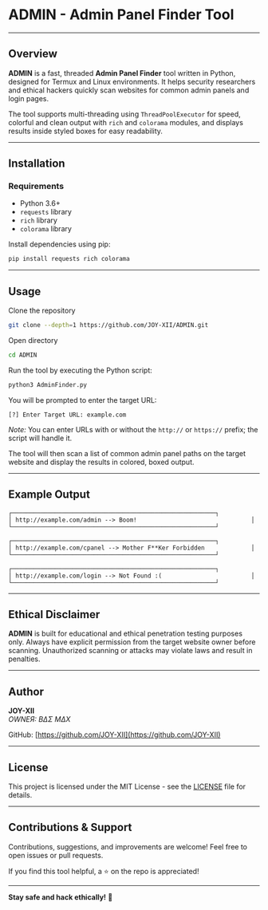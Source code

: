 
# ADMIN - Admin Panel Finder Tool

---

## Overview

**ADMIN** is a fast, threaded **Admin Panel Finder** tool written in Python, designed for Termux and Linux environments. It helps security researchers and ethical hackers quickly scan websites for common admin panels and login pages.

The tool supports multi-threading using `ThreadPoolExecutor` for speed, colorful and clean output with `rich` and `colorama` modules, and displays results inside styled boxes for easy readability.

---

## Installation

### Requirements

- Python 3.6+  
- `requests` library  
- `rich` library  
- `colorama` library  

Install dependencies using pip:

```bash
pip install requests rich colorama
```

---

## Usage
Clone the repository

```bash
git clone --depth=1 https://github.com/JOY-XII/ADMIN.git
```
Open directory

```bash
cd ADMIN 
```

Run the tool by executing the Python script:

```bash
python3 AdminFinder.py
```

You will be prompted to enter the target URL:

```
[?] Enter Target URL: example.com
```

*Note:* You can enter URLs with or without the `http://` or `https://` prefix; the script will handle it.

The tool will then scan a list of common admin panel paths on the target website and display the results in colored, boxed output.

---

## Example Output

```
┌─────────────────────────────────────────────────────────┐
│ http://example.com/admin --> Boom!                                │
└─────────────────────────────────────────────────────────┘

┌─────────────────────────────────────────────────────────┐
│ http://example.com/cpanel --> Mother F**Ker Forbidden             │
└─────────────────────────────────────────────────────────┘

┌─────────────────────────────────────────────────────────┐
│ http://example.com/login --> Not Found :(                         │
└─────────────────────────────────────────────────────────┘
```

---

## Ethical Disclaimer

**ADMIN** is built for educational and ethical penetration testing purposes only. Always have explicit permission from the target website owner before scanning. Unauthorized scanning or attacks may violate laws and result in penalties.

---

## Author

**JOY-XII**  
*OWNEЯ: BΔΣ MΔX*  

GitHub: [https://github.com/JOY-XII](https://github.com/JOY-XII)  

---

## License

This project is licensed under the MIT License - see the [LICENSE](LICENSE) file for details.

---

## Contributions & Support

Contributions, suggestions, and improvements are welcome! Feel free to open issues or pull requests.

If you find this tool helpful, a ⭐ on the repo is appreciated!

---

**Stay safe and hack ethically!** 🚀
